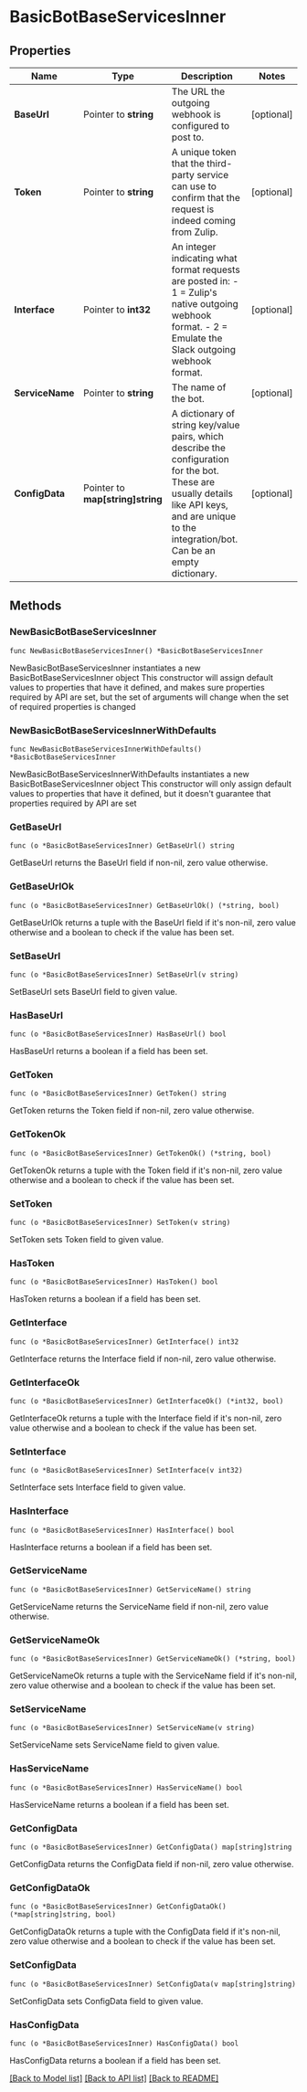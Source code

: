 # BasicBotBaseServicesInner

## Properties

Name | Type | Description | Notes
------------ | ------------- | ------------- | -------------
**BaseUrl** | Pointer to **string** | The URL the outgoing webhook is configured to post to.  | [optional] 
**Token** | Pointer to **string** | A unique token that the third-party service can use to confirm that the request is indeed coming from Zulip.  | [optional] 
**Interface** | Pointer to **int32** | An integer indicating what format requests are posted in:  - 1 &#x3D; Zulip&#39;s native outgoing webhook format. - 2 &#x3D; Emulate the Slack outgoing webhook format.  | [optional] 
**ServiceName** | Pointer to **string** | The name of the bot.  | [optional] 
**ConfigData** | Pointer to **map[string]string** | A dictionary of string key/value pairs, which describe the configuration for the bot. These are usually details like API keys, and are unique to the integration/bot. Can be an empty dictionary.  | [optional] 

## Methods

### NewBasicBotBaseServicesInner

`func NewBasicBotBaseServicesInner() *BasicBotBaseServicesInner`

NewBasicBotBaseServicesInner instantiates a new BasicBotBaseServicesInner object
This constructor will assign default values to properties that have it defined,
and makes sure properties required by API are set, but the set of arguments
will change when the set of required properties is changed

### NewBasicBotBaseServicesInnerWithDefaults

`func NewBasicBotBaseServicesInnerWithDefaults() *BasicBotBaseServicesInner`

NewBasicBotBaseServicesInnerWithDefaults instantiates a new BasicBotBaseServicesInner object
This constructor will only assign default values to properties that have it defined,
but it doesn't guarantee that properties required by API are set

### GetBaseUrl

`func (o *BasicBotBaseServicesInner) GetBaseUrl() string`

GetBaseUrl returns the BaseUrl field if non-nil, zero value otherwise.

### GetBaseUrlOk

`func (o *BasicBotBaseServicesInner) GetBaseUrlOk() (*string, bool)`

GetBaseUrlOk returns a tuple with the BaseUrl field if it's non-nil, zero value otherwise
and a boolean to check if the value has been set.

### SetBaseUrl

`func (o *BasicBotBaseServicesInner) SetBaseUrl(v string)`

SetBaseUrl sets BaseUrl field to given value.

### HasBaseUrl

`func (o *BasicBotBaseServicesInner) HasBaseUrl() bool`

HasBaseUrl returns a boolean if a field has been set.

### GetToken

`func (o *BasicBotBaseServicesInner) GetToken() string`

GetToken returns the Token field if non-nil, zero value otherwise.

### GetTokenOk

`func (o *BasicBotBaseServicesInner) GetTokenOk() (*string, bool)`

GetTokenOk returns a tuple with the Token field if it's non-nil, zero value otherwise
and a boolean to check if the value has been set.

### SetToken

`func (o *BasicBotBaseServicesInner) SetToken(v string)`

SetToken sets Token field to given value.

### HasToken

`func (o *BasicBotBaseServicesInner) HasToken() bool`

HasToken returns a boolean if a field has been set.

### GetInterface

`func (o *BasicBotBaseServicesInner) GetInterface() int32`

GetInterface returns the Interface field if non-nil, zero value otherwise.

### GetInterfaceOk

`func (o *BasicBotBaseServicesInner) GetInterfaceOk() (*int32, bool)`

GetInterfaceOk returns a tuple with the Interface field if it's non-nil, zero value otherwise
and a boolean to check if the value has been set.

### SetInterface

`func (o *BasicBotBaseServicesInner) SetInterface(v int32)`

SetInterface sets Interface field to given value.

### HasInterface

`func (o *BasicBotBaseServicesInner) HasInterface() bool`

HasInterface returns a boolean if a field has been set.

### GetServiceName

`func (o *BasicBotBaseServicesInner) GetServiceName() string`

GetServiceName returns the ServiceName field if non-nil, zero value otherwise.

### GetServiceNameOk

`func (o *BasicBotBaseServicesInner) GetServiceNameOk() (*string, bool)`

GetServiceNameOk returns a tuple with the ServiceName field if it's non-nil, zero value otherwise
and a boolean to check if the value has been set.

### SetServiceName

`func (o *BasicBotBaseServicesInner) SetServiceName(v string)`

SetServiceName sets ServiceName field to given value.

### HasServiceName

`func (o *BasicBotBaseServicesInner) HasServiceName() bool`

HasServiceName returns a boolean if a field has been set.

### GetConfigData

`func (o *BasicBotBaseServicesInner) GetConfigData() map[string]string`

GetConfigData returns the ConfigData field if non-nil, zero value otherwise.

### GetConfigDataOk

`func (o *BasicBotBaseServicesInner) GetConfigDataOk() (*map[string]string, bool)`

GetConfigDataOk returns a tuple with the ConfigData field if it's non-nil, zero value otherwise
and a boolean to check if the value has been set.

### SetConfigData

`func (o *BasicBotBaseServicesInner) SetConfigData(v map[string]string)`

SetConfigData sets ConfigData field to given value.

### HasConfigData

`func (o *BasicBotBaseServicesInner) HasConfigData() bool`

HasConfigData returns a boolean if a field has been set.


[[Back to Model list]](../README.md#documentation-for-models) [[Back to API list]](../README.md#documentation-for-api-endpoints) [[Back to README]](../README.md)


